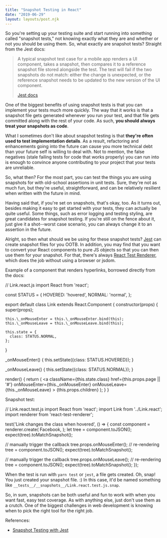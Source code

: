 ```yaml
---
title: "Snapshot Testing in React"
date: "2019-06-29"
layout: layouts/post.njk
---
```


So you're setting up your testing suite and start running into something called "snapshot tests," not knowing exactly what they are and whether or not you should be using them. So, what exactly are snapshot tests? Straight from the Jest docs:

> A typical snapshot test case for a mobile app renders a UI component, takes a snapshot, then compares it to a reference snapshot file stored alongside the test. The test will fail if the two snapshots do not match: either the change is unexpected, or the reference snapshot needs to be updated to the new version of the UI component.
> 
> [Jest docs](https://jestjs.io/docs/en/snapshot-testing)

One of the biggest benefits of using snapshot tests is that you can implement your tests much more quickly. The way that it works is that a snapshot file gets generated whenever you run your test, and that file gets committed along with the rest of your code. As such, **you should always treat your snapshots as code**.

What I sometimes don't like about snapshot testing is that **they're often used to test implementation details**. As a result, refactoring and enhancements going into the future can cause you more technical debt than your future self is willing to deal with. Not to mention, the false negatives (stale failing tests for code that works properly) you can run into is enough to convince anyone contributing to your project that your tests are unreliable.

So, what then? For the most part, you can test the things you are using snapshots for with old-school assertions in unit tests. Sure, they're not as much fun, but they're useful, straightforward, and can be relatively resilient when written with the future in mind.

Having said that, if you're set on snapshots, that's okay, too. As it turns out, besides making it easy to get started with your tests, they can actually be quite useful. Some things, such as error logging and testing styling, are great candidates for snapshot testing. If you're still on the fence about it, just give it a shot--worst case scenario, you can always change it to an assertion in the future.

Alright, so then what should we be using for these snapshot tests? [Jest](https://jestjs.io/docs/en/snapshot-testing.html) can create snapshot files for you OOTB. In addition, you may find that you want to convert your React components to pure JS objects so that you can then use them for your snapshot. For that, there's always [React Test Renderer](https://reactjs.org/docs/test-renderer.html), which does the job without using a browser or jsdom.

Example of a component that renders hyperlinks, borrowed directly from the docs:

// Link.react.js
import React from 'react';

const STATUS = {
  HOVERED: 'hovered',
  NORMAL: 'normal',
};

export default class Link extends React.Component {
  constructor(props) {
    super(props);

    this.\_onMouseEnter = this.\_onMouseEnter.bind(this);
    this.\_onMouseLeave = this.\_onMouseLeave.bind(this);

    this.state = {
      class: STATUS.NORMAL,
    };
  }

  \_onMouseEnter() {
    this.setState({class: STATUS.HOVERED});
  }

  \_onMouseLeave() {
    this.setState({class: STATUS.NORMAL});
  }

  render() {
    return (
      <a
        className={this.state.class}
        href={this.props.page || '#'}
        onMouseEnter={this.\_onMouseEnter}
        onMouseLeave={this.\_onMouseLeave}
      >
        {this.props.children}
      </a>
    );
  }
}

Snapshot test:

// Link.react.test.js
import React from 'react';
import Link from '../Link.react';
import renderer from 'react-test-renderer';

test('Link changes the class when hovered', () => {
  const component = renderer.create(
    <Link page="http://www.facebook.com">Facebook</Link>,
  );
  let tree = component.toJSON();
  expect(tree).toMatchSnapshot();

  // manually trigger the callback
  tree.props.onMouseEnter();
  // re-rendering
  tree = component.toJSON();
  expect(tree).toMatchSnapshot();

  // manually trigger the callback
  tree.props.onMouseLeave();
  // re-rendering
  tree = component.toJSON();
  expect(tree).toMatchSnapshot();
});

When the test is run with `yarn test` or `jest`, a file gets created. Oh, snap! You just created your snapshot file. :) In this case, it'd be named something like `__tests__/__snapshots__/Link.react.test.js.snap`.

So, in sum, snapshots can be both useful and fun to work with when you want fast, easy test coverage. As with anything else, just don't use them as a crutch. One of the biggest challenges in web development is knowing when to pick the right tool for the right job.

References:

- [Snapshot Testing with Jest](https://jestjs.io/docs/en/snapshot-testing)
